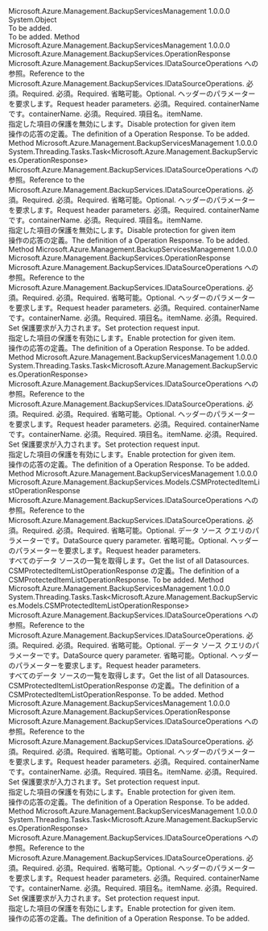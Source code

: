 <Type Name="DataSourceOperationsExtensions" FullName="Microsoft.Azure.Management.BackupServices.DataSourceOperationsExtensions">
  <TypeSignature Language="C#" Value="public static class DataSourceOperationsExtensions" />
  <TypeSignature Language="ILAsm" Value=".class public auto ansi abstract sealed beforefieldinit DataSourceOperationsExtensions extends System.Object" />
  <TypeSignature Language="DocId" Value="T:Microsoft.Azure.Management.BackupServices.DataSourceOperationsExtensions" />
  <TypeSignature Language="VB.NET" Value="Public Module DataSourceOperationsExtensions" />
  <TypeSignature Language="F#" Value="type DataSourceOperationsExtensions = class" />
  <AssemblyInfo>
    <AssemblyName>Microsoft.Azure.Management.BackupServicesManagement</AssemblyName>
    <AssemblyVersion>1.0.0.0</AssemblyVersion>
  </AssemblyInfo>
  <Base>
    <BaseTypeName>System.Object</BaseTypeName>
  </Base>
  <Interfaces />
  <Docs>
    <summary>To be added.</summary>
    <remarks>To be added.</remarks>
  </Docs>
  <Members>
    <Member MemberName="DisableProtectionCSM">
      <MemberSignature Language="C#" Value="public static Microsoft.Azure.Management.BackupServices.OperationResponse DisableProtectionCSM (this Microsoft.Azure.Management.BackupServices.IDataSourceOperations operations, string resourceGroupName, string resourceName, Microsoft.Azure.Management.BackupServices.Models.CustomRequestHeaders customRequestHeaders, string containerName, string itemName);" />
      <MemberSignature Language="ILAsm" Value=".method public static hidebysig class Microsoft.Azure.Management.BackupServices.OperationResponse DisableProtectionCSM(class Microsoft.Azure.Management.BackupServices.IDataSourceOperations operations, string resourceGroupName, string resourceName, class Microsoft.Azure.Management.BackupServices.Models.CustomRequestHeaders customRequestHeaders, string containerName, string itemName) cil managed" />
      <MemberSignature Language="DocId" Value="M:Microsoft.Azure.Management.BackupServices.DataSourceOperationsExtensions.DisableProtectionCSM(Microsoft.Azure.Management.BackupServices.IDataSourceOperations,System.String,System.String,Microsoft.Azure.Management.BackupServices.Models.CustomRequestHeaders,System.String,System.String)" />
      <MemberSignature Language="F#" Value="static member DisableProtectionCSM : Microsoft.Azure.Management.BackupServices.IDataSourceOperations * string * string * Microsoft.Azure.Management.BackupServices.Models.CustomRequestHeaders * string * string -&gt; Microsoft.Azure.Management.BackupServices.OperationResponse" Usage="Microsoft.Azure.Management.BackupServices.DataSourceOperationsExtensions.DisableProtectionCSM (operations, resourceGroupName, resourceName, customRequestHeaders, containerName, itemName)" />
      <MemberType>Method</MemberType>
      <AssemblyInfo>
        <AssemblyName>Microsoft.Azure.Management.BackupServicesManagement</AssemblyName>
        <AssemblyVersion>1.0.0.0</AssemblyVersion>
      </AssemblyInfo>
      <ReturnValue>
        <ReturnType>Microsoft.Azure.Management.BackupServices.OperationResponse</ReturnType>
      </ReturnValue>
      <Parameters>
        <Parameter Name="operations" Type="Microsoft.Azure.Management.BackupServices.IDataSourceOperations" RefType="this" />
        <Parameter Name="resourceGroupName" Type="System.String" />
        <Parameter Name="resourceName" Type="System.String" />
        <Parameter Name="customRequestHeaders" Type="Microsoft.Azure.Management.BackupServices.Models.CustomRequestHeaders" />
        <Parameter Name="containerName" Type="System.String" />
        <Parameter Name="itemName" Type="System.String" />
      </Parameters>
      <Docs>
        <param name="operations">
            <span data-ttu-id="00044-101">Microsoft.Azure.Management.BackupServices.IDataSourceOperations への参照。</span><span class="sxs-lookup"><span data-stu-id="00044-101">Reference to the Microsoft.Azure.Management.BackupServices.IDataSourceOperations.</span></span>
            </param>
        <param name="resourceGroupName">
            <span data-ttu-id="00044-102">必須。</span><span class="sxs-lookup"><span data-stu-id="00044-102">Required.</span></span>
            </param>
        <param name="resourceName">
            <span data-ttu-id="00044-103">必須。</span><span class="sxs-lookup"><span data-stu-id="00044-103">Required.</span></span>
            </param>
        <param name="customRequestHeaders">
            <span data-ttu-id="00044-104">省略可能。</span><span class="sxs-lookup"><span data-stu-id="00044-104">Optional.</span></span> <span data-ttu-id="00044-105">ヘッダーのパラメーターを要求します。</span><span class="sxs-lookup"><span data-stu-id="00044-105">Request header parameters.</span></span>
            </param>
        <param name="containerName">
            <span data-ttu-id="00044-106">必須。</span><span class="sxs-lookup"><span data-stu-id="00044-106">Required.</span></span> <span data-ttu-id="00044-107">containerName です。</span><span class="sxs-lookup"><span data-stu-id="00044-107">containerName.</span></span>
            </param>
        <param name="itemName">
            <span data-ttu-id="00044-108">必須。</span><span class="sxs-lookup"><span data-stu-id="00044-108">Required.</span></span> <span data-ttu-id="00044-109">項目名。</span><span class="sxs-lookup"><span data-stu-id="00044-109">itemName.</span></span>
            </param>
        <summary>
            <span data-ttu-id="00044-110">指定した項目の保護を無効にします。</span><span class="sxs-lookup"><span data-stu-id="00044-110">Disable protection for given item</span></span>
            </summary>
        <returns>
            <span data-ttu-id="00044-111">操作の応答の定義。</span><span class="sxs-lookup"><span data-stu-id="00044-111">The definition of a Operation Response.</span></span>
            </returns>
        <remarks>To be added.</remarks>
      </Docs>
    </Member>
    <Member MemberName="DisableProtectionCSMAsync">
      <MemberSignature Language="C#" Value="public static System.Threading.Tasks.Task&lt;Microsoft.Azure.Management.BackupServices.OperationResponse&gt; DisableProtectionCSMAsync (this Microsoft.Azure.Management.BackupServices.IDataSourceOperations operations, string resourceGroupName, string resourceName, Microsoft.Azure.Management.BackupServices.Models.CustomRequestHeaders customRequestHeaders, string containerName, string itemName);" />
      <MemberSignature Language="ILAsm" Value=".method public static hidebysig class System.Threading.Tasks.Task`1&lt;class Microsoft.Azure.Management.BackupServices.OperationResponse&gt; DisableProtectionCSMAsync(class Microsoft.Azure.Management.BackupServices.IDataSourceOperations operations, string resourceGroupName, string resourceName, class Microsoft.Azure.Management.BackupServices.Models.CustomRequestHeaders customRequestHeaders, string containerName, string itemName) cil managed" />
      <MemberSignature Language="DocId" Value="M:Microsoft.Azure.Management.BackupServices.DataSourceOperationsExtensions.DisableProtectionCSMAsync(Microsoft.Azure.Management.BackupServices.IDataSourceOperations,System.String,System.String,Microsoft.Azure.Management.BackupServices.Models.CustomRequestHeaders,System.String,System.String)" />
      <MemberSignature Language="F#" Value="static member DisableProtectionCSMAsync : Microsoft.Azure.Management.BackupServices.IDataSourceOperations * string * string * Microsoft.Azure.Management.BackupServices.Models.CustomRequestHeaders * string * string -&gt; System.Threading.Tasks.Task&lt;Microsoft.Azure.Management.BackupServices.OperationResponse&gt;" Usage="Microsoft.Azure.Management.BackupServices.DataSourceOperationsExtensions.DisableProtectionCSMAsync (operations, resourceGroupName, resourceName, customRequestHeaders, containerName, itemName)" />
      <MemberType>Method</MemberType>
      <AssemblyInfo>
        <AssemblyName>Microsoft.Azure.Management.BackupServicesManagement</AssemblyName>
        <AssemblyVersion>1.0.0.0</AssemblyVersion>
      </AssemblyInfo>
      <ReturnValue>
        <ReturnType>System.Threading.Tasks.Task&lt;Microsoft.Azure.Management.BackupServices.OperationResponse&gt;</ReturnType>
      </ReturnValue>
      <Parameters>
        <Parameter Name="operations" Type="Microsoft.Azure.Management.BackupServices.IDataSourceOperations" RefType="this" />
        <Parameter Name="resourceGroupName" Type="System.String" />
        <Parameter Name="resourceName" Type="System.String" />
        <Parameter Name="customRequestHeaders" Type="Microsoft.Azure.Management.BackupServices.Models.CustomRequestHeaders" />
        <Parameter Name="containerName" Type="System.String" />
        <Parameter Name="itemName" Type="System.String" />
      </Parameters>
      <Docs>
        <param name="operations">
            <span data-ttu-id="00044-112">Microsoft.Azure.Management.BackupServices.IDataSourceOperations への参照。</span><span class="sxs-lookup"><span data-stu-id="00044-112">Reference to the Microsoft.Azure.Management.BackupServices.IDataSourceOperations.</span></span>
            </param>
        <param name="resourceGroupName">
            <span data-ttu-id="00044-113">必須。</span><span class="sxs-lookup"><span data-stu-id="00044-113">Required.</span></span>
            </param>
        <param name="resourceName">
            <span data-ttu-id="00044-114">必須。</span><span class="sxs-lookup"><span data-stu-id="00044-114">Required.</span></span>
            </param>
        <param name="customRequestHeaders">
            <span data-ttu-id="00044-115">省略可能。</span><span class="sxs-lookup"><span data-stu-id="00044-115">Optional.</span></span> <span data-ttu-id="00044-116">ヘッダーのパラメーターを要求します。</span><span class="sxs-lookup"><span data-stu-id="00044-116">Request header parameters.</span></span>
            </param>
        <param name="containerName">
            <span data-ttu-id="00044-117">必須。</span><span class="sxs-lookup"><span data-stu-id="00044-117">Required.</span></span> <span data-ttu-id="00044-118">containerName です。</span><span class="sxs-lookup"><span data-stu-id="00044-118">containerName.</span></span>
            </param>
        <param name="itemName">
            <span data-ttu-id="00044-119">必須。</span><span class="sxs-lookup"><span data-stu-id="00044-119">Required.</span></span> <span data-ttu-id="00044-120">項目名。</span><span class="sxs-lookup"><span data-stu-id="00044-120">itemName.</span></span>
            </param>
        <summary>
            <span data-ttu-id="00044-121">指定した項目の保護を無効にします。</span><span class="sxs-lookup"><span data-stu-id="00044-121">Disable protection for given item</span></span>
            </summary>
        <returns>
            <span data-ttu-id="00044-122">操作の応答の定義。</span><span class="sxs-lookup"><span data-stu-id="00044-122">The definition of a Operation Response.</span></span>
            </returns>
        <remarks>To be added.</remarks>
      </Docs>
    </Member>
    <Member MemberName="EnableProtectionCSM">
      <MemberSignature Language="C#" Value="public static Microsoft.Azure.Management.BackupServices.OperationResponse EnableProtectionCSM (this Microsoft.Azure.Management.BackupServices.IDataSourceOperations operations, string resourceGroupName, string resourceName, Microsoft.Azure.Management.BackupServices.Models.CustomRequestHeaders customRequestHeaders, string containerName, string itemName, Microsoft.Azure.Management.BackupServices.Models.CSMSetProtectionRequest csmparameters);" />
      <MemberSignature Language="ILAsm" Value=".method public static hidebysig class Microsoft.Azure.Management.BackupServices.OperationResponse EnableProtectionCSM(class Microsoft.Azure.Management.BackupServices.IDataSourceOperations operations, string resourceGroupName, string resourceName, class Microsoft.Azure.Management.BackupServices.Models.CustomRequestHeaders customRequestHeaders, string containerName, string itemName, class Microsoft.Azure.Management.BackupServices.Models.CSMSetProtectionRequest csmparameters) cil managed" />
      <MemberSignature Language="DocId" Value="M:Microsoft.Azure.Management.BackupServices.DataSourceOperationsExtensions.EnableProtectionCSM(Microsoft.Azure.Management.BackupServices.IDataSourceOperations,System.String,System.String,Microsoft.Azure.Management.BackupServices.Models.CustomRequestHeaders,System.String,System.String,Microsoft.Azure.Management.BackupServices.Models.CSMSetProtectionRequest)" />
      <MemberSignature Language="F#" Value="static member EnableProtectionCSM : Microsoft.Azure.Management.BackupServices.IDataSourceOperations * string * string * Microsoft.Azure.Management.BackupServices.Models.CustomRequestHeaders * string * string * Microsoft.Azure.Management.BackupServices.Models.CSMSetProtectionRequest -&gt; Microsoft.Azure.Management.BackupServices.OperationResponse" Usage="Microsoft.Azure.Management.BackupServices.DataSourceOperationsExtensions.EnableProtectionCSM (operations, resourceGroupName, resourceName, customRequestHeaders, containerName, itemName, csmparameters)" />
      <MemberType>Method</MemberType>
      <AssemblyInfo>
        <AssemblyName>Microsoft.Azure.Management.BackupServicesManagement</AssemblyName>
        <AssemblyVersion>1.0.0.0</AssemblyVersion>
      </AssemblyInfo>
      <ReturnValue>
        <ReturnType>Microsoft.Azure.Management.BackupServices.OperationResponse</ReturnType>
      </ReturnValue>
      <Parameters>
        <Parameter Name="operations" Type="Microsoft.Azure.Management.BackupServices.IDataSourceOperations" RefType="this" />
        <Parameter Name="resourceGroupName" Type="System.String" />
        <Parameter Name="resourceName" Type="System.String" />
        <Parameter Name="customRequestHeaders" Type="Microsoft.Azure.Management.BackupServices.Models.CustomRequestHeaders" />
        <Parameter Name="containerName" Type="System.String" />
        <Parameter Name="itemName" Type="System.String" />
        <Parameter Name="csmparameters" Type="Microsoft.Azure.Management.BackupServices.Models.CSMSetProtectionRequest" />
      </Parameters>
      <Docs>
        <param name="operations">
            <span data-ttu-id="00044-123">Microsoft.Azure.Management.BackupServices.IDataSourceOperations への参照。</span><span class="sxs-lookup"><span data-stu-id="00044-123">Reference to the Microsoft.Azure.Management.BackupServices.IDataSourceOperations.</span></span>
            </param>
        <param name="resourceGroupName">
            <span data-ttu-id="00044-124">必須。</span><span class="sxs-lookup"><span data-stu-id="00044-124">Required.</span></span>
            </param>
        <param name="resourceName">
            <span data-ttu-id="00044-125">必須。</span><span class="sxs-lookup"><span data-stu-id="00044-125">Required.</span></span>
            </param>
        <param name="customRequestHeaders">
            <span data-ttu-id="00044-126">省略可能。</span><span class="sxs-lookup"><span data-stu-id="00044-126">Optional.</span></span> <span data-ttu-id="00044-127">ヘッダーのパラメーターを要求します。</span><span class="sxs-lookup"><span data-stu-id="00044-127">Request header parameters.</span></span>
            </param>
        <param name="containerName">
            <span data-ttu-id="00044-128">必須。</span><span class="sxs-lookup"><span data-stu-id="00044-128">Required.</span></span> <span data-ttu-id="00044-129">containerName です。</span><span class="sxs-lookup"><span data-stu-id="00044-129">containerName.</span></span>
            </param>
        <param name="itemName">
            <span data-ttu-id="00044-130">必須。</span><span class="sxs-lookup"><span data-stu-id="00044-130">Required.</span></span> <span data-ttu-id="00044-131">項目名。</span><span class="sxs-lookup"><span data-stu-id="00044-131">itemName.</span></span>
            </param>
        <param name="csmparameters">
            <span data-ttu-id="00044-132">必須。</span><span class="sxs-lookup"><span data-stu-id="00044-132">Required.</span></span> <span data-ttu-id="00044-133">Set 保護要求が入力されます。</span><span class="sxs-lookup"><span data-stu-id="00044-133">Set protection request input.</span></span>
            </param>
        <summary>
            <span data-ttu-id="00044-134">指定した項目の保護を有効にします。</span><span class="sxs-lookup"><span data-stu-id="00044-134">Enable protection for given item.</span></span>
            </summary>
        <returns>
            <span data-ttu-id="00044-135">操作の応答の定義。</span><span class="sxs-lookup"><span data-stu-id="00044-135">The definition of a Operation Response.</span></span>
            </returns>
        <remarks>To be added.</remarks>
      </Docs>
    </Member>
    <Member MemberName="EnableProtectionCSMAsync">
      <MemberSignature Language="C#" Value="public static System.Threading.Tasks.Task&lt;Microsoft.Azure.Management.BackupServices.OperationResponse&gt; EnableProtectionCSMAsync (this Microsoft.Azure.Management.BackupServices.IDataSourceOperations operations, string resourceGroupName, string resourceName, Microsoft.Azure.Management.BackupServices.Models.CustomRequestHeaders customRequestHeaders, string containerName, string itemName, Microsoft.Azure.Management.BackupServices.Models.CSMSetProtectionRequest csmparameters);" />
      <MemberSignature Language="ILAsm" Value=".method public static hidebysig class System.Threading.Tasks.Task`1&lt;class Microsoft.Azure.Management.BackupServices.OperationResponse&gt; EnableProtectionCSMAsync(class Microsoft.Azure.Management.BackupServices.IDataSourceOperations operations, string resourceGroupName, string resourceName, class Microsoft.Azure.Management.BackupServices.Models.CustomRequestHeaders customRequestHeaders, string containerName, string itemName, class Microsoft.Azure.Management.BackupServices.Models.CSMSetProtectionRequest csmparameters) cil managed" />
      <MemberSignature Language="DocId" Value="M:Microsoft.Azure.Management.BackupServices.DataSourceOperationsExtensions.EnableProtectionCSMAsync(Microsoft.Azure.Management.BackupServices.IDataSourceOperations,System.String,System.String,Microsoft.Azure.Management.BackupServices.Models.CustomRequestHeaders,System.String,System.String,Microsoft.Azure.Management.BackupServices.Models.CSMSetProtectionRequest)" />
      <MemberSignature Language="F#" Value="static member EnableProtectionCSMAsync : Microsoft.Azure.Management.BackupServices.IDataSourceOperations * string * string * Microsoft.Azure.Management.BackupServices.Models.CustomRequestHeaders * string * string * Microsoft.Azure.Management.BackupServices.Models.CSMSetProtectionRequest -&gt; System.Threading.Tasks.Task&lt;Microsoft.Azure.Management.BackupServices.OperationResponse&gt;" Usage="Microsoft.Azure.Management.BackupServices.DataSourceOperationsExtensions.EnableProtectionCSMAsync (operations, resourceGroupName, resourceName, customRequestHeaders, containerName, itemName, csmparameters)" />
      <MemberType>Method</MemberType>
      <AssemblyInfo>
        <AssemblyName>Microsoft.Azure.Management.BackupServicesManagement</AssemblyName>
        <AssemblyVersion>1.0.0.0</AssemblyVersion>
      </AssemblyInfo>
      <ReturnValue>
        <ReturnType>System.Threading.Tasks.Task&lt;Microsoft.Azure.Management.BackupServices.OperationResponse&gt;</ReturnType>
      </ReturnValue>
      <Parameters>
        <Parameter Name="operations" Type="Microsoft.Azure.Management.BackupServices.IDataSourceOperations" RefType="this" />
        <Parameter Name="resourceGroupName" Type="System.String" />
        <Parameter Name="resourceName" Type="System.String" />
        <Parameter Name="customRequestHeaders" Type="Microsoft.Azure.Management.BackupServices.Models.CustomRequestHeaders" />
        <Parameter Name="containerName" Type="System.String" />
        <Parameter Name="itemName" Type="System.String" />
        <Parameter Name="csmparameters" Type="Microsoft.Azure.Management.BackupServices.Models.CSMSetProtectionRequest" />
      </Parameters>
      <Docs>
        <param name="operations">
            <span data-ttu-id="00044-136">Microsoft.Azure.Management.BackupServices.IDataSourceOperations への参照。</span><span class="sxs-lookup"><span data-stu-id="00044-136">Reference to the Microsoft.Azure.Management.BackupServices.IDataSourceOperations.</span></span>
            </param>
        <param name="resourceGroupName">
            <span data-ttu-id="00044-137">必須。</span><span class="sxs-lookup"><span data-stu-id="00044-137">Required.</span></span>
            </param>
        <param name="resourceName">
            <span data-ttu-id="00044-138">必須。</span><span class="sxs-lookup"><span data-stu-id="00044-138">Required.</span></span>
            </param>
        <param name="customRequestHeaders">
            <span data-ttu-id="00044-139">省略可能。</span><span class="sxs-lookup"><span data-stu-id="00044-139">Optional.</span></span> <span data-ttu-id="00044-140">ヘッダーのパラメーターを要求します。</span><span class="sxs-lookup"><span data-stu-id="00044-140">Request header parameters.</span></span>
            </param>
        <param name="containerName">
            <span data-ttu-id="00044-141">必須。</span><span class="sxs-lookup"><span data-stu-id="00044-141">Required.</span></span> <span data-ttu-id="00044-142">containerName です。</span><span class="sxs-lookup"><span data-stu-id="00044-142">containerName.</span></span>
            </param>
        <param name="itemName">
            <span data-ttu-id="00044-143">必須。</span><span class="sxs-lookup"><span data-stu-id="00044-143">Required.</span></span> <span data-ttu-id="00044-144">項目名。</span><span class="sxs-lookup"><span data-stu-id="00044-144">itemName.</span></span>
            </param>
        <param name="csmparameters">
            <span data-ttu-id="00044-145">必須。</span><span class="sxs-lookup"><span data-stu-id="00044-145">Required.</span></span> <span data-ttu-id="00044-146">Set 保護要求が入力されます。</span><span class="sxs-lookup"><span data-stu-id="00044-146">Set protection request input.</span></span>
            </param>
        <summary>
            <span data-ttu-id="00044-147">指定した項目の保護を有効にします。</span><span class="sxs-lookup"><span data-stu-id="00044-147">Enable protection for given item.</span></span>
            </summary>
        <returns>
            <span data-ttu-id="00044-148">操作の応答の定義。</span><span class="sxs-lookup"><span data-stu-id="00044-148">The definition of a Operation Response.</span></span>
            </returns>
        <remarks>To be added.</remarks>
      </Docs>
    </Member>
    <Member MemberName="ListCSM">
      <MemberSignature Language="C#" Value="public static Microsoft.Azure.Management.BackupServices.Models.CSMProtectedItemListOperationResponse ListCSM (this Microsoft.Azure.Management.BackupServices.IDataSourceOperations operations, string resourceGroupName, string resourceName, Microsoft.Azure.Management.BackupServices.Models.CSMProtectedItemQueryObject csmparameters, Microsoft.Azure.Management.BackupServices.Models.CustomRequestHeaders customRequestHeaders);" />
      <MemberSignature Language="ILAsm" Value=".method public static hidebysig class Microsoft.Azure.Management.BackupServices.Models.CSMProtectedItemListOperationResponse ListCSM(class Microsoft.Azure.Management.BackupServices.IDataSourceOperations operations, string resourceGroupName, string resourceName, class Microsoft.Azure.Management.BackupServices.Models.CSMProtectedItemQueryObject csmparameters, class Microsoft.Azure.Management.BackupServices.Models.CustomRequestHeaders customRequestHeaders) cil managed" />
      <MemberSignature Language="DocId" Value="M:Microsoft.Azure.Management.BackupServices.DataSourceOperationsExtensions.ListCSM(Microsoft.Azure.Management.BackupServices.IDataSourceOperations,System.String,System.String,Microsoft.Azure.Management.BackupServices.Models.CSMProtectedItemQueryObject,Microsoft.Azure.Management.BackupServices.Models.CustomRequestHeaders)" />
      <MemberSignature Language="F#" Value="static member ListCSM : Microsoft.Azure.Management.BackupServices.IDataSourceOperations * string * string * Microsoft.Azure.Management.BackupServices.Models.CSMProtectedItemQueryObject * Microsoft.Azure.Management.BackupServices.Models.CustomRequestHeaders -&gt; Microsoft.Azure.Management.BackupServices.Models.CSMProtectedItemListOperationResponse" Usage="Microsoft.Azure.Management.BackupServices.DataSourceOperationsExtensions.ListCSM (operations, resourceGroupName, resourceName, csmparameters, customRequestHeaders)" />
      <MemberType>Method</MemberType>
      <AssemblyInfo>
        <AssemblyName>Microsoft.Azure.Management.BackupServicesManagement</AssemblyName>
        <AssemblyVersion>1.0.0.0</AssemblyVersion>
      </AssemblyInfo>
      <ReturnValue>
        <ReturnType>Microsoft.Azure.Management.BackupServices.Models.CSMProtectedItemListOperationResponse</ReturnType>
      </ReturnValue>
      <Parameters>
        <Parameter Name="operations" Type="Microsoft.Azure.Management.BackupServices.IDataSourceOperations" RefType="this" />
        <Parameter Name="resourceGroupName" Type="System.String" />
        <Parameter Name="resourceName" Type="System.String" />
        <Parameter Name="csmparameters" Type="Microsoft.Azure.Management.BackupServices.Models.CSMProtectedItemQueryObject" />
        <Parameter Name="customRequestHeaders" Type="Microsoft.Azure.Management.BackupServices.Models.CustomRequestHeaders" />
      </Parameters>
      <Docs>
        <param name="operations">
            <span data-ttu-id="00044-149">Microsoft.Azure.Management.BackupServices.IDataSourceOperations への参照。</span><span class="sxs-lookup"><span data-stu-id="00044-149">Reference to the Microsoft.Azure.Management.BackupServices.IDataSourceOperations.</span></span>
            </param>
        <param name="resourceGroupName">
            <span data-ttu-id="00044-150">必須。</span><span class="sxs-lookup"><span data-stu-id="00044-150">Required.</span></span>
            </param>
        <param name="resourceName">
            <span data-ttu-id="00044-151">必須。</span><span class="sxs-lookup"><span data-stu-id="00044-151">Required.</span></span>
            </param>
        <param name="csmparameters">
            <span data-ttu-id="00044-152">省略可能。</span><span class="sxs-lookup"><span data-stu-id="00044-152">Optional.</span></span> <span data-ttu-id="00044-153">データ ソース クエリのパラメーターです。</span><span class="sxs-lookup"><span data-stu-id="00044-153">DataSource query parameter.</span></span>
            </param>
        <param name="customRequestHeaders">
            <span data-ttu-id="00044-154">省略可能。</span><span class="sxs-lookup"><span data-stu-id="00044-154">Optional.</span></span> <span data-ttu-id="00044-155">ヘッダーのパラメーターを要求します。</span><span class="sxs-lookup"><span data-stu-id="00044-155">Request header parameters.</span></span>
            </param>
        <summary>
            <span data-ttu-id="00044-156">すべてのデータ ソースの一覧を取得します。</span><span class="sxs-lookup"><span data-stu-id="00044-156">Get the list of all Datasources.</span></span>
            </summary>
        <returns>
            <span data-ttu-id="00044-157">CSMProtectedItemListOperationResponse の定義。</span><span class="sxs-lookup"><span data-stu-id="00044-157">The definition of a CSMProtectedItemListOperationResponse.</span></span>
            </returns>
        <remarks>To be added.</remarks>
      </Docs>
    </Member>
    <Member MemberName="ListCSMAsync">
      <MemberSignature Language="C#" Value="public static System.Threading.Tasks.Task&lt;Microsoft.Azure.Management.BackupServices.Models.CSMProtectedItemListOperationResponse&gt; ListCSMAsync (this Microsoft.Azure.Management.BackupServices.IDataSourceOperations operations, string resourceGroupName, string resourceName, Microsoft.Azure.Management.BackupServices.Models.CSMProtectedItemQueryObject csmparameters, Microsoft.Azure.Management.BackupServices.Models.CustomRequestHeaders customRequestHeaders);" />
      <MemberSignature Language="ILAsm" Value=".method public static hidebysig class System.Threading.Tasks.Task`1&lt;class Microsoft.Azure.Management.BackupServices.Models.CSMProtectedItemListOperationResponse&gt; ListCSMAsync(class Microsoft.Azure.Management.BackupServices.IDataSourceOperations operations, string resourceGroupName, string resourceName, class Microsoft.Azure.Management.BackupServices.Models.CSMProtectedItemQueryObject csmparameters, class Microsoft.Azure.Management.BackupServices.Models.CustomRequestHeaders customRequestHeaders) cil managed" />
      <MemberSignature Language="DocId" Value="M:Microsoft.Azure.Management.BackupServices.DataSourceOperationsExtensions.ListCSMAsync(Microsoft.Azure.Management.BackupServices.IDataSourceOperations,System.String,System.String,Microsoft.Azure.Management.BackupServices.Models.CSMProtectedItemQueryObject,Microsoft.Azure.Management.BackupServices.Models.CustomRequestHeaders)" />
      <MemberSignature Language="F#" Value="static member ListCSMAsync : Microsoft.Azure.Management.BackupServices.IDataSourceOperations * string * string * Microsoft.Azure.Management.BackupServices.Models.CSMProtectedItemQueryObject * Microsoft.Azure.Management.BackupServices.Models.CustomRequestHeaders -&gt; System.Threading.Tasks.Task&lt;Microsoft.Azure.Management.BackupServices.Models.CSMProtectedItemListOperationResponse&gt;" Usage="Microsoft.Azure.Management.BackupServices.DataSourceOperationsExtensions.ListCSMAsync (operations, resourceGroupName, resourceName, csmparameters, customRequestHeaders)" />
      <MemberType>Method</MemberType>
      <AssemblyInfo>
        <AssemblyName>Microsoft.Azure.Management.BackupServicesManagement</AssemblyName>
        <AssemblyVersion>1.0.0.0</AssemblyVersion>
      </AssemblyInfo>
      <ReturnValue>
        <ReturnType>System.Threading.Tasks.Task&lt;Microsoft.Azure.Management.BackupServices.Models.CSMProtectedItemListOperationResponse&gt;</ReturnType>
      </ReturnValue>
      <Parameters>
        <Parameter Name="operations" Type="Microsoft.Azure.Management.BackupServices.IDataSourceOperations" RefType="this" />
        <Parameter Name="resourceGroupName" Type="System.String" />
        <Parameter Name="resourceName" Type="System.String" />
        <Parameter Name="csmparameters" Type="Microsoft.Azure.Management.BackupServices.Models.CSMProtectedItemQueryObject" />
        <Parameter Name="customRequestHeaders" Type="Microsoft.Azure.Management.BackupServices.Models.CustomRequestHeaders" />
      </Parameters>
      <Docs>
        <param name="operations">
            <span data-ttu-id="00044-158">Microsoft.Azure.Management.BackupServices.IDataSourceOperations への参照。</span><span class="sxs-lookup"><span data-stu-id="00044-158">Reference to the Microsoft.Azure.Management.BackupServices.IDataSourceOperations.</span></span>
            </param>
        <param name="resourceGroupName">
            <span data-ttu-id="00044-159">必須。</span><span class="sxs-lookup"><span data-stu-id="00044-159">Required.</span></span>
            </param>
        <param name="resourceName">
            <span data-ttu-id="00044-160">必須。</span><span class="sxs-lookup"><span data-stu-id="00044-160">Required.</span></span>
            </param>
        <param name="csmparameters">
            <span data-ttu-id="00044-161">省略可能。</span><span class="sxs-lookup"><span data-stu-id="00044-161">Optional.</span></span> <span data-ttu-id="00044-162">データ ソース クエリのパラメーターです。</span><span class="sxs-lookup"><span data-stu-id="00044-162">DataSource query parameter.</span></span>
            </param>
        <param name="customRequestHeaders">
            <span data-ttu-id="00044-163">省略可能。</span><span class="sxs-lookup"><span data-stu-id="00044-163">Optional.</span></span> <span data-ttu-id="00044-164">ヘッダーのパラメーターを要求します。</span><span class="sxs-lookup"><span data-stu-id="00044-164">Request header parameters.</span></span>
            </param>
        <summary>
            <span data-ttu-id="00044-165">すべてのデータ ソースの一覧を取得します。</span><span class="sxs-lookup"><span data-stu-id="00044-165">Get the list of all Datasources.</span></span>
            </summary>
        <returns>
            <span data-ttu-id="00044-166">CSMProtectedItemListOperationResponse の定義。</span><span class="sxs-lookup"><span data-stu-id="00044-166">The definition of a CSMProtectedItemListOperationResponse.</span></span>
            </returns>
        <remarks>To be added.</remarks>
      </Docs>
    </Member>
    <Member MemberName="UpdateProtectionCSM">
      <MemberSignature Language="C#" Value="public static Microsoft.Azure.Management.BackupServices.OperationResponse UpdateProtectionCSM (this Microsoft.Azure.Management.BackupServices.IDataSourceOperations operations, string resourceGroupName, string resourceName, Microsoft.Azure.Management.BackupServices.Models.CustomRequestHeaders customRequestHeaders, string containerName, string itemName, Microsoft.Azure.Management.BackupServices.Models.CSMUpdateProtectionRequest csmparameters);" />
      <MemberSignature Language="ILAsm" Value=".method public static hidebysig class Microsoft.Azure.Management.BackupServices.OperationResponse UpdateProtectionCSM(class Microsoft.Azure.Management.BackupServices.IDataSourceOperations operations, string resourceGroupName, string resourceName, class Microsoft.Azure.Management.BackupServices.Models.CustomRequestHeaders customRequestHeaders, string containerName, string itemName, class Microsoft.Azure.Management.BackupServices.Models.CSMUpdateProtectionRequest csmparameters) cil managed" />
      <MemberSignature Language="DocId" Value="M:Microsoft.Azure.Management.BackupServices.DataSourceOperationsExtensions.UpdateProtectionCSM(Microsoft.Azure.Management.BackupServices.IDataSourceOperations,System.String,System.String,Microsoft.Azure.Management.BackupServices.Models.CustomRequestHeaders,System.String,System.String,Microsoft.Azure.Management.BackupServices.Models.CSMUpdateProtectionRequest)" />
      <MemberSignature Language="F#" Value="static member UpdateProtectionCSM : Microsoft.Azure.Management.BackupServices.IDataSourceOperations * string * string * Microsoft.Azure.Management.BackupServices.Models.CustomRequestHeaders * string * string * Microsoft.Azure.Management.BackupServices.Models.CSMUpdateProtectionRequest -&gt; Microsoft.Azure.Management.BackupServices.OperationResponse" Usage="Microsoft.Azure.Management.BackupServices.DataSourceOperationsExtensions.UpdateProtectionCSM (operations, resourceGroupName, resourceName, customRequestHeaders, containerName, itemName, csmparameters)" />
      <MemberType>Method</MemberType>
      <AssemblyInfo>
        <AssemblyName>Microsoft.Azure.Management.BackupServicesManagement</AssemblyName>
        <AssemblyVersion>1.0.0.0</AssemblyVersion>
      </AssemblyInfo>
      <ReturnValue>
        <ReturnType>Microsoft.Azure.Management.BackupServices.OperationResponse</ReturnType>
      </ReturnValue>
      <Parameters>
        <Parameter Name="operations" Type="Microsoft.Azure.Management.BackupServices.IDataSourceOperations" RefType="this" />
        <Parameter Name="resourceGroupName" Type="System.String" />
        <Parameter Name="resourceName" Type="System.String" />
        <Parameter Name="customRequestHeaders" Type="Microsoft.Azure.Management.BackupServices.Models.CustomRequestHeaders" />
        <Parameter Name="containerName" Type="System.String" />
        <Parameter Name="itemName" Type="System.String" />
        <Parameter Name="csmparameters" Type="Microsoft.Azure.Management.BackupServices.Models.CSMUpdateProtectionRequest" />
      </Parameters>
      <Docs>
        <param name="operations">
            <span data-ttu-id="00044-167">Microsoft.Azure.Management.BackupServices.IDataSourceOperations への参照。</span><span class="sxs-lookup"><span data-stu-id="00044-167">Reference to the Microsoft.Azure.Management.BackupServices.IDataSourceOperations.</span></span>
            </param>
        <param name="resourceGroupName">
            <span data-ttu-id="00044-168">必須。</span><span class="sxs-lookup"><span data-stu-id="00044-168">Required.</span></span>
            </param>
        <param name="resourceName">
            <span data-ttu-id="00044-169">必須。</span><span class="sxs-lookup"><span data-stu-id="00044-169">Required.</span></span>
            </param>
        <param name="customRequestHeaders">
            <span data-ttu-id="00044-170">省略可能。</span><span class="sxs-lookup"><span data-stu-id="00044-170">Optional.</span></span> <span data-ttu-id="00044-171">ヘッダーのパラメーターを要求します。</span><span class="sxs-lookup"><span data-stu-id="00044-171">Request header parameters.</span></span>
            </param>
        <param name="containerName">
            <span data-ttu-id="00044-172">必須。</span><span class="sxs-lookup"><span data-stu-id="00044-172">Required.</span></span> <span data-ttu-id="00044-173">containerName です。</span><span class="sxs-lookup"><span data-stu-id="00044-173">containerName.</span></span>
            </param>
        <param name="itemName">
            <span data-ttu-id="00044-174">必須。</span><span class="sxs-lookup"><span data-stu-id="00044-174">Required.</span></span> <span data-ttu-id="00044-175">項目名。</span><span class="sxs-lookup"><span data-stu-id="00044-175">itemName.</span></span>
            </param>
        <param name="csmparameters">
            <span data-ttu-id="00044-176">必須。</span><span class="sxs-lookup"><span data-stu-id="00044-176">Required.</span></span> <span data-ttu-id="00044-177">Set 保護要求が入力されます。</span><span class="sxs-lookup"><span data-stu-id="00044-177">Set protection request input.</span></span>
            </param>
        <summary>
            <span data-ttu-id="00044-178">指定した項目の保護を有効にします。</span><span class="sxs-lookup"><span data-stu-id="00044-178">Enable protection for given item.</span></span>
            </summary>
        <returns>
            <span data-ttu-id="00044-179">操作の応答の定義。</span><span class="sxs-lookup"><span data-stu-id="00044-179">The definition of a Operation Response.</span></span>
            </returns>
        <remarks>To be added.</remarks>
      </Docs>
    </Member>
    <Member MemberName="UpdateProtectionCSMAsync">
      <MemberSignature Language="C#" Value="public static System.Threading.Tasks.Task&lt;Microsoft.Azure.Management.BackupServices.OperationResponse&gt; UpdateProtectionCSMAsync (this Microsoft.Azure.Management.BackupServices.IDataSourceOperations operations, string resourceGroupName, string resourceName, Microsoft.Azure.Management.BackupServices.Models.CustomRequestHeaders customRequestHeaders, string containerName, string itemName, Microsoft.Azure.Management.BackupServices.Models.CSMUpdateProtectionRequest csmparameters);" />
      <MemberSignature Language="ILAsm" Value=".method public static hidebysig class System.Threading.Tasks.Task`1&lt;class Microsoft.Azure.Management.BackupServices.OperationResponse&gt; UpdateProtectionCSMAsync(class Microsoft.Azure.Management.BackupServices.IDataSourceOperations operations, string resourceGroupName, string resourceName, class Microsoft.Azure.Management.BackupServices.Models.CustomRequestHeaders customRequestHeaders, string containerName, string itemName, class Microsoft.Azure.Management.BackupServices.Models.CSMUpdateProtectionRequest csmparameters) cil managed" />
      <MemberSignature Language="DocId" Value="M:Microsoft.Azure.Management.BackupServices.DataSourceOperationsExtensions.UpdateProtectionCSMAsync(Microsoft.Azure.Management.BackupServices.IDataSourceOperations,System.String,System.String,Microsoft.Azure.Management.BackupServices.Models.CustomRequestHeaders,System.String,System.String,Microsoft.Azure.Management.BackupServices.Models.CSMUpdateProtectionRequest)" />
      <MemberSignature Language="F#" Value="static member UpdateProtectionCSMAsync : Microsoft.Azure.Management.BackupServices.IDataSourceOperations * string * string * Microsoft.Azure.Management.BackupServices.Models.CustomRequestHeaders * string * string * Microsoft.Azure.Management.BackupServices.Models.CSMUpdateProtectionRequest -&gt; System.Threading.Tasks.Task&lt;Microsoft.Azure.Management.BackupServices.OperationResponse&gt;" Usage="Microsoft.Azure.Management.BackupServices.DataSourceOperationsExtensions.UpdateProtectionCSMAsync (operations, resourceGroupName, resourceName, customRequestHeaders, containerName, itemName, csmparameters)" />
      <MemberType>Method</MemberType>
      <AssemblyInfo>
        <AssemblyName>Microsoft.Azure.Management.BackupServicesManagement</AssemblyName>
        <AssemblyVersion>1.0.0.0</AssemblyVersion>
      </AssemblyInfo>
      <ReturnValue>
        <ReturnType>System.Threading.Tasks.Task&lt;Microsoft.Azure.Management.BackupServices.OperationResponse&gt;</ReturnType>
      </ReturnValue>
      <Parameters>
        <Parameter Name="operations" Type="Microsoft.Azure.Management.BackupServices.IDataSourceOperations" RefType="this" />
        <Parameter Name="resourceGroupName" Type="System.String" />
        <Parameter Name="resourceName" Type="System.String" />
        <Parameter Name="customRequestHeaders" Type="Microsoft.Azure.Management.BackupServices.Models.CustomRequestHeaders" />
        <Parameter Name="containerName" Type="System.String" />
        <Parameter Name="itemName" Type="System.String" />
        <Parameter Name="csmparameters" Type="Microsoft.Azure.Management.BackupServices.Models.CSMUpdateProtectionRequest" />
      </Parameters>
      <Docs>
        <param name="operations">
            <span data-ttu-id="00044-180">Microsoft.Azure.Management.BackupServices.IDataSourceOperations への参照。</span><span class="sxs-lookup"><span data-stu-id="00044-180">Reference to the Microsoft.Azure.Management.BackupServices.IDataSourceOperations.</span></span>
            </param>
        <param name="resourceGroupName">
            <span data-ttu-id="00044-181">必須。</span><span class="sxs-lookup"><span data-stu-id="00044-181">Required.</span></span>
            </param>
        <param name="resourceName">
            <span data-ttu-id="00044-182">必須。</span><span class="sxs-lookup"><span data-stu-id="00044-182">Required.</span></span>
            </param>
        <param name="customRequestHeaders">
            <span data-ttu-id="00044-183">省略可能。</span><span class="sxs-lookup"><span data-stu-id="00044-183">Optional.</span></span> <span data-ttu-id="00044-184">ヘッダーのパラメーターを要求します。</span><span class="sxs-lookup"><span data-stu-id="00044-184">Request header parameters.</span></span>
            </param>
        <param name="containerName">
            <span data-ttu-id="00044-185">必須。</span><span class="sxs-lookup"><span data-stu-id="00044-185">Required.</span></span> <span data-ttu-id="00044-186">containerName です。</span><span class="sxs-lookup"><span data-stu-id="00044-186">containerName.</span></span>
            </param>
        <param name="itemName">
            <span data-ttu-id="00044-187">必須。</span><span class="sxs-lookup"><span data-stu-id="00044-187">Required.</span></span> <span data-ttu-id="00044-188">項目名。</span><span class="sxs-lookup"><span data-stu-id="00044-188">itemName.</span></span>
            </param>
        <param name="csmparameters">
            <span data-ttu-id="00044-189">必須。</span><span class="sxs-lookup"><span data-stu-id="00044-189">Required.</span></span> <span data-ttu-id="00044-190">Set 保護要求が入力されます。</span><span class="sxs-lookup"><span data-stu-id="00044-190">Set protection request input.</span></span>
            </param>
        <summary>
            <span data-ttu-id="00044-191">指定した項目の保護を有効にします。</span><span class="sxs-lookup"><span data-stu-id="00044-191">Enable protection for given item.</span></span>
            </summary>
        <returns>
            <span data-ttu-id="00044-192">操作の応答の定義。</span><span class="sxs-lookup"><span data-stu-id="00044-192">The definition of a Operation Response.</span></span>
            </returns>
        <remarks>To be added.</remarks>
      </Docs>
    </Member>
  </Members>
</Type>